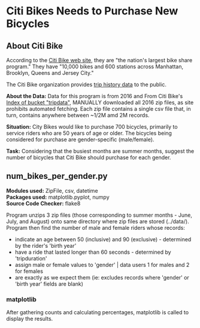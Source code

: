 # Citi Bikes Needs to Purchase New Bicycles  
## About Citi Bike  
According to the [Citi Bike web site](https://www.citibikenyc.com/), they are "the nation's largest
bike share program." They have "10,000 bikes and 600 stations across Manhattan, Brooklyn, Queens and
Jersey City."  
  
The Citi Bike organization provides [trip history data](https://www.citibikenyc.com/system-data) to
the public.

**About the Data:** Data for this program is from 2016 and From Citi Bike's [Index of bucket "tripdata"](https://s3.amazonaws.com/tripdata/index.html), MANUALLY downloaded all 2016 zip files, as site prohibits automated fetching.
Each zip file contains a single csv file that, in turn, contains anywhere between ~1/2M amd 2M records.

**Situation:** City Bikes would like to purchase 700 bicycles, primarily to service riders who are
50 years of age or older. The bicycles being considered for purchase are gender-specific (male/female).  
  
**Task:** Considering that the busiest months are summer months, suggest the number of bicycles that
Citi Bike should purchase for each gender.  
  
## num_bikes_per_gender.py  
**Modules used:** ZipFile, csv, datetime  
**Packages used:** matplotlib.pyplot, numpy  
**Source Code Checker:** flake8  
  
Program unzips 3 zip files (those corresponding to summer months - June, July, and August) onto same
directory where zip files are stored (../data/).
Program then find the number of male and female riders whose records:
* indicate an age between 50 (inclusive) and 90 (exclusive) - determined by the rider's 'birth year'  
* have a ride that lasted longer than 60 seconds - determined by 'tripduration'  
* assign male or female values to 'gender' | data users 1 for males and 2 for females  
* are exactly as we expect them (ie: excludes records where 'gender' or 'birth year' fields are blank)  
  
### matplotlib  
After gathering counts and calculating percentages, matplotlib is called to display the results.  
